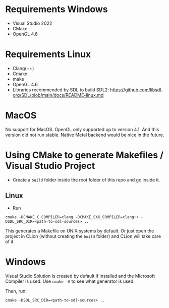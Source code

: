 # Requirements Windows

- Visual Studio 2022
- CMake
- OpenGL 4.6

# Requirements Linux

- Clang(++)
- Cmake
- make
- OpenGL 4.6
- Libraries recommended by SDL to build SDL2: https://github.com/libsdl-org/SDL/blob/main/docs/README-linux.md

# MacOS

No support for MacOS. OpenGL only supported up to version 4.1.
And this version did not run stable.
Native Metal backend would be nice in the future.

# Using CMake to generate Makefiles / Visual Studio Project
- Create a ```build``` folder inside the root folder of this repo and go inside it.
## Linux
- Run
```
cmake -DCMAKE_C_COMPILER=clang -DCMAKE_CXX_COMPILER=clang++ -DSDL_SRC_DIR=<path-to-sdl-sources> ..
```
This generates a Makefile on UNIX systems by default. 
Or just open the project in CLion (without creating the ```build``` folder)
and CLion will take care of it.
# Windows
Visual Studio Solution is created by default if installed and the Microsoft Compiler is used. Use ```cmake -G``` to see what generator is used.

Then, run:
```
cmake -DSDL_SRC_DIR=<path-to-sdl-sources> ..
```
